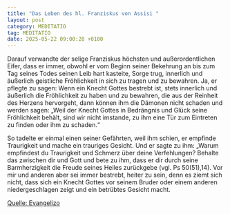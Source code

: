 ```yaml
---
title: "Das Leben des hl. Franziskus von Assisi "
layout: post
category: MEDITATIO
tag: MEDITATIO
date: 2025-05-22 09:00:28 +0100
---
```

 
Darauf verwandte der selige Franziskus höchsten und außerordentlichen Eifer, dass er immer, obwohl er vom Beginn seiner Bekehrung an bis zum Tag seines Todes seinen Leib hart kasteite, Sorge trug, innerlich und äußerlich geistliche Fröhlichkeit in sich zu tragen und zu bewahren.<!--more--> Ja, er pflegte zu sagen: Wenn ein Knecht Gottes bestrebt ist, stets innerlich und äußerlich die Fröhlichkeit zu haben und zu bewahren, die aus der Reinheit des Herzens hervorgeht, dann können ihm die Dämonen nicht schaden und werden sagen: „Weil der Knecht Gottes in Bedrängnis und Glück seine Fröhlichkeit behält, sind wir nicht imstande, zu ihm eine Tür zum Eintreten zu finden oder ihm zu schaden.“
 
So tadelte er einmal einen seiner Gefährten, weil ihm schien, er empfinde Traurigkeit und mache ein trauriges Gesicht. Und er sagte zu ihm: „Warum empfindest du Traurigkeit und Schmerz über deine Verfehlungen? Behalte das zwischen dir und Gott und bete zu ihm, dass er dir durch seine Barmherzigkeit die Freude seines Heiles zurückgebe (vgl. Ps 50(51),14). Vor mir und anderen aber sei immer bestrebt, heiter zu sein, denn es ziemt sich nicht, dass sich ein Knecht Gottes vor seinem Bruder oder einem anderen niedergeschlagen zeigt und ein betrübtes Gesicht macht.


[Quelle: Evangelizo](https://evangeliumtagfuertag.org/DE/gospel)